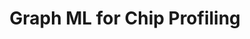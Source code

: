 ---
name: Lindsey Kostas
email: With questions for industry mentors, email Suraj
photo: https://media.licdn.com/dms/image/C5603AQEcz9nkbN6eGg/profile-displayphoto-shrink_400_400/0/1517251687268?e=1689811200&v=beta&t=qYeWMCdyIPdZLQypZvtdwgbaWdMrBT6bAw6VOkCQhAQ
website: https://www.linkedin.com/in/lindsey-kostas-a95115105/
domain: B07
title: Graph ML for Chip Profiling
bio: "Lindsey is a Senior Staff Machine Learning Engineer at Qualcomm where she has led multiple projects in ML-based CAD/EDA which have impacted global SoC design process for teams across the globe leading to significant savings in time-to-market, compute and NRE cost; consults on a variety of ML-driven initiatives in applications ranging from digital and analog design to 5G to licensing to standards and holds one granted and five pending patents related to this work. In 2021, she was honored by the Global Semiconductor Association (GSA) as the inaugural Female Up-And-Comer. Prior to joining Qualcomm, Lindsey was a 4-year scholarship athlete at Stanford University where she won two tennis national team championships. After graduating with distinction in Economics, she obtained her master’s degree in Computer Science with an emphasis in Artificial Intelligence from Stanford University where she pursued research in deep representation learning for Chris Re and Jure Leskovic. Her current research interests are in the intersection of ML and constrained optimization, human-centered AI, graph ML, and generative models. Beyond her technical work, Lindsey is president of Qualcomm Women in Machine Learning and devotes much of her free time to helping mentor & develop young engineers. She is also passionate about cooking and sports/athletics, in particular tennis, boxing, biking, running, hiking, and dance. "
description: "Machine Learning is becoming an increasingly necessary technique in the design of chips due to the end of Moore’s Law and the increased complexity of the process, functionality requirements, and design time limits. A circuit represents a complex graph with unique properties that do not exist in more common graph ML applications such as those for social networks or biologic entities. As a result, graph machine learning offers a powerful set of techniques to understand the fundamental properties of the chip design and thereby create better designs more quickly. This capstone will expose students to graph algorithms and graph ML through the exploration of unsupervised learning on chip designs and equip them with the skills to tackle arbitrary graph modeling tasks."
summer: "Students should be familiar with a deep learning framework. Recommendation is for pytorch

The following resources are helpful for any students looking to get a headstart on graph ML or better understand the domain of application
<ul>
<li>Graph ML Course: <a href='http://web.stanford.edu/class/cs224w/'>http://web.stanford.edu/class/cs224w/</a></li>
<li>ML for EDA survey: <a href='https://arxiv.org/abs/2102.03357'>https://arxiv.org/abs/2102.03357</a></li>
<li>VLSI Design Primer: <a href='https://a.co/d/bczxGVG'>https://a.co/d/bczxGVG</a></li></ul>"
oldstudent: nan
prerequisites: "Deep learning; deep learning frameworks such as pytorch or tensorflow
Helpful, but not required: graph algorithms; graph theory; ASIC/FPGA/VLSI design"
time: Monday 1-2PM, In-Person
style: We plan to have ~5 industry mentors who will bring a mix of ML, SW, and domain of application experience as well as experience in different types of professional roles and years on the job. Seminar sessions will be a mix of technical tutorials and paper readings w/ discussion, with a rotation of the mentor leading each week's session. We seek to have highly interactive sessions where students come prepared to discuss that weeks topic. Mentors will look to students to define project topics and research plans, but actively advise these decisions as well as the technical project implemention.
seats: 10
tag: Graphs and Deep Learning
industry: Qualcomm
---